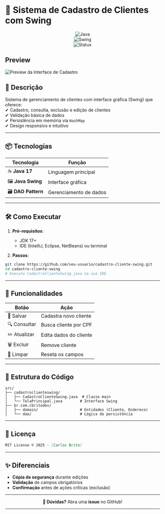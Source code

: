 # 📂 **Sistema de Cadastro de Clientes com Swing**  

<div align="center">  

![Java](https://img.shields.io/badge/Java-17%2B-orange?style=for-the-badge&logo=openjdk)  
![Swing](https://img.shields.io/badge/GUI-Swing-yellowgreen?style=for-the-badge&logo=java)  
![Status](https://img.shields.io/badge/Status-Concluído-brightgreen?style=for-the-badge)  

</div>  

## Preview
          
![Preview da Interface de Cadastro](ebac-fullstack-java/tree/main/10-projetos/back-end/CadastroClienteSwing)

## 🚀 **Descrição**  
Sistema de gerenciamento de clientes com interface gráfica (Swing) que oferece:  
✔ Cadastro, consulta, exclusão e edição de clientes  
✔ Validação básica de dados  
✔ Persistência em memória via `HashMap`  
✔ Design responsivo e intuitivo  

---


## 📦 **Tecnologias**  
| **Tecnologia** | **Função** |  
|----------------|------------|  
| ☕ **Java 17** | Linguagem principal |  
| 🖼️ **Java Swing** | Interface gráfica |  
| 🗃️ **DAO Pattern** | Gerenciamento de dados |  

---

## 🛠️ **Como Executar**  
1. **Pré-requisitos**:  
   - JDK 17+  
   - IDE (IntelliJ, Eclipse, NetBeans) ou terminal  

2. **Passos**:  
```bash
git clone https://github.com/seu-usuario/cadastro-cliente-swing.git
cd cadastro-cliente-swing
# Execute CadastroClienteSwing.java na sua IDE
```

---

## 🎯 **Funcionalidades**  
| **Botão** | **Ação** |  
|-----------|----------|  
| 💾 Salvar | Cadastra novo cliente |  
| 🔍 Consultar | Busca cliente por CPF |  
| ✏️ Atualizar | Edita dados do cliente |  
| 🗑️ Excluir | Remove cliente |  
| 🧹 Limpar | Reseta os campos |  

---

## 📝 **Estrutura do Código**  
```
src/
├── cadastroclienteswing/
│   ├── CadastroClienteSwing.java  # Classe main
│   └── TelaPrincipal.java        # Interface Swing
├── br.com.cbritodev/
│   ├── domain/                   # Entidades (Cliente, Endereco)
│   └── dao/                      # Lógica de persistência
```

---

## 🤝 **Licença**  
```markdown
MIT License © 2025 - [Carlos Brito]
```  

--- 

## ✨ **Diferenciais**  
- **Cópia de segurança** durante edições  
- **Validação** de campos obrigatórios  
- **Confirmação** antes de ações críticas (exclusão)  

---

<div align="center">  

🔹 **Dúvidas?** Abra uma **issue** no GitHub!  

</div>  

---




